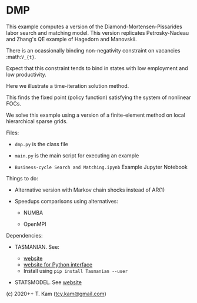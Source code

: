DMP
=========

This example computes a version of the Diamond-Mortensen-Pissarides labor search and matching model.
This version replicates Petrosky-Nadeau and Zhang's QE example of Hagedorn and Manovskii.

There is an ocassionally binding non-negativity constraint on vacancies :math:`V_{t}`.

Expect that this constraint tends to bind in states with low employment and low productivity.

Here we illustrate a time-iteration solution method.

This finds the fixed point (policy function) satisfying the system of nonlinear FOCs.

We solve this example using a version of a finite-element method on local hierarchical sparse grids.

Files:

* ``dmp.py`` is the class file

* ``main.py`` is the main script for executing an example

* ``Business-cycle Search and Matching.ipynb`` Example Jupyter Notebook

Things to do:

* Alternative version with Markov chain shocks instead of AR(1)

* Speedups comparisons using alternatives:

	* NUMBA
	
	* OpenMPI

Dependencies:

* TASMANIAN. See:

	* [website](https://tasmanian.ornl.gov/) 
	* [website for Python interface](https://pypi.org/project/Tasmanian/)
	* Install using ``pip install Tasmanian --user``

* STATSMODEL. See [website](https://www.statsmodels.org/)

(c) 2020++ T. Kam (tcy.kam@gmail.com)
